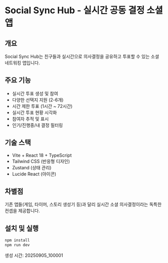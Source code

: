 # Social Sync Hub - 실시간 공동 결정 소셜 앱

## 개요
Social Sync Hub는 친구들과 실시간으로 의사결정을 공유하고 투표할 수 있는 소셜 네트워킹 앱입니다.

## 주요 기능
- 실시간 투표 생성 및 참여
- 다양한 선택지 지원 (2-6개)
- 시간 제한 투표 (1시간 ~ 72시간)
- 실시간 투표 현황 시각화
- 참여자 추적 및 표시
- 인기/진행중/내 결정 필터링

## 기술 스택
- Vite + React 18 + TypeScript
- Tailwind CSS (반응형 디자인)
- Zustand (상태 관리)
- Lucide React (아이콘)

## 차별점
기존 앱들(게임, 타이머, 스토리 생성기 등)과 달리 실시간 소셜 의사결정이라는 독특한 컨셉을 제공합니다.

## 설치 및 실행
```bash
npm install
npm run dev
```

생성 시간: 20250905_100001